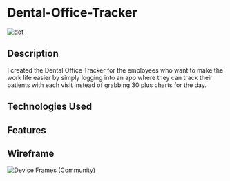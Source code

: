 # Dental-Office-Tracker

![dot](https://user-images.githubusercontent.com/110944297/197906289-6e2cef8c-26e8-4286-9092-2470158e5a74.JPG)

## Description
I created the Dental Office Tracker for the employees who want to make the work life easier by simply logging into an app where they can track their patients with each visit instead of grabbing 30 plus charts for the day.

## Technologies Used





## Features



## Wireframe
![Device Frames (Community)](https://user-images.githubusercontent.com/110944297/197908728-befd39fb-0032-4975-a877-5fa7c197a373.jpg)
